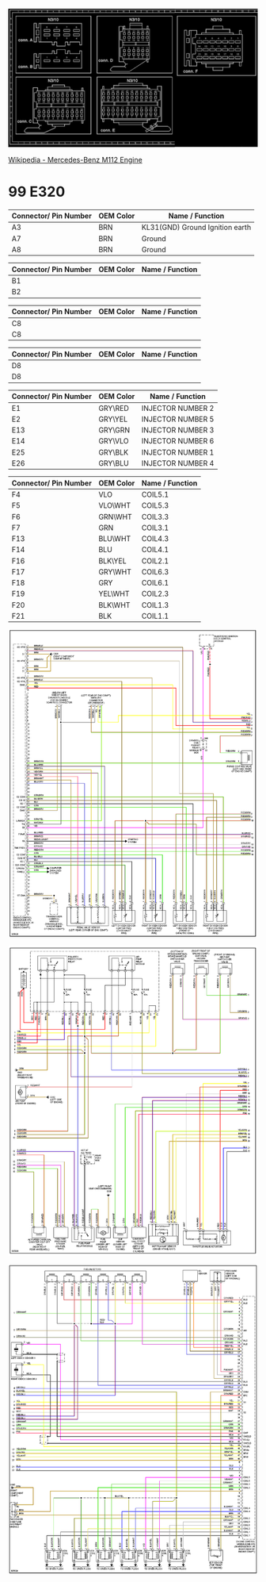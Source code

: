 ![x](OEM-Docs/Mercedes/mercedes_170.png)

[Wikipedia - Mercedes-Benz M112 Engine](https://en.wikipedia.org/wiki/Mercedes-Benz_M112_engine)

# 99 E320

| Connector/ Pin Number | OEM Color | Name / Function | 
| --------------------- |------- |---------------- |
| A3  | BRN | KL31(GND)         Ground   Ignition earth |
| A7  | BRN |                  Ground                  |
| A8  | BRN |                  Ground                  |


| Connector/ Pin Number | OEM Color | Name / Function | 
| --------------------- |------- |---------------- |
| B1  |          |                                |
| B2  |          |                                |

| Connector/ Pin Number | OEM Color | Name / Function | 
| --------------------- |------- |---------------- |
| C8  |          |                                |
| C8  |          |                                |

| Connector/ Pin Number | OEM Color | Name / Function | 
| --------------------- |------- |---------------- |
| D8  |          |                                |
| D8  |          |                                |


| Connector/ Pin Number | OEM Color | Name / Function | 
| --------------------- |------- |---------------- |
| E1  |  GRY\RED        | INJECTOR NUMBER 2   |                         
| E2  |  GRY\YEL        | INJECTOR NUMBER 5  |                             
| E13  |  GRY\GRN        | INJECTOR NUMBER 3   |                            
| E14  |  GRY\VLO        | INJECTOR NUMBER 6   |
| E25  | GRY\BLK         |   INJECTOR NUMBER 1   |                                                      
| E26  |  GRY\BLU        | INJECTOR NUMBER 4    |                           







| Connector/ Pin Number | OEM Color | Name / Function | 
| --------------------- |------- |---------------- |
| F4  |       VLO | COIL5.1                                    |
| F5  |       VLO\WHT | COIL5.3                                    |
| F6  |       GRN\WHT | COIL3.3                                    |
| F7  |       GRN | COIL3.1                                    |
| F13  |       BLU\WHT | COIL4.3                                    |
| F14  |       BLU | COIL4.1                                    |
| F16  |       BLK\YEL | COIL2.1                                    |
| F17  |       GRY\WHT | COIL6.3                                    |
| F18  |       GRY | COIL6.1                                    |
| F19  |       YEL\WHT | COIL2.3                                    |
| F20  |       BLK\WHT | COIL1.3                                    |
| F21  |       BLK |   COIL1.1                                 |







![x](OEM-Docs/Mercedes/99_e320_1.png)

![x](OEM-Docs/Mercedes/99_e320_2.png)

![x](OEM-Docs/Mercedes/99_e320_3.png)